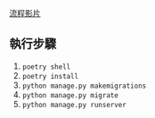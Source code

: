 [流程影片](https://www.youtube.com/watch?v=lMLjO9EvA-A)

## 執行步驟

1. `poetry shell`
2. `poetry install`
3. `python manage.py makemigrations`
4. `python manage.py migrate`
5. `python manage.py runserver`
